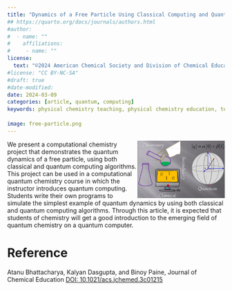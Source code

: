 ```yaml
---
title: "Dynamics of a Free Particle Using Classical Computing and Quantum Computing: Introducing Quantum Computing to Chemistry Students"
## https://quarto.org/docs/journals/authors.html
#author:
#  - name: ""
#    affiliations:
#     - name: ""
license:
  text: "©2024 American Chemical Society and Division of Chemical Education, Inc."
#license: "CC BY-NC-SA"
#draft: true
#date-modified:
date: 2024-03-09
categories: [article, quantum, computing]
keywords: physical chemistry teaching, physical chemistry education, teaching resources, quantum computing

image: free-particle.png
---
```

<img src="free-particle.png" width="40%" align="right"/>

We present a computational chemistry project that demonstrates the quantum dynamics of a free particle, using both classical and quantum computing algorithms. This project can be used in a computational quantum chemistry course in which the instructor introduces quantum computing. Students write their own programs to simulate the simplest example of quantum dynamics by using both classical and quantum computing algorithms. Through this article, it is expected that students of chemistry will get a good introduction to the emerging field of quantum chemistry on a quantum computer.


# Reference

Atanu Bhattacharya, Kalyan Dasgupta, and Binoy Paine, Journal of Chemical Education
[DOI: 10.1021/acs.jchemed.3c01215](https://doi.org/10.1021/acs.jchemed.3c01215) 

